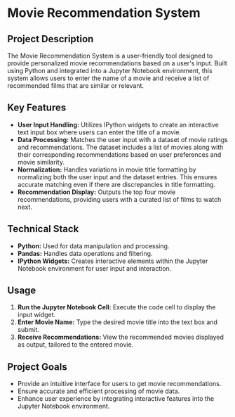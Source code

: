 # Movie Recommendation System

## Project Description

The Movie Recommendation System is a user-friendly tool designed to provide personalized movie recommendations based on a user's input. Built using Python and integrated into a Jupyter Notebook environment, this system allows users to enter the name of a movie and receive a list of recommended films that are similar or relevant.

## Key Features

- **User Input Handling:** Utilizes IPython widgets to create an interactive text input box where users can enter the title of a movie.
- **Data Processing:** Matches the user input with a dataset of movie ratings and recommendations. The dataset includes a list of movies along with their corresponding recommendations based on user preferences and movie similarity.
- **Normalization:** Handles variations in movie title formatting by normalizing both the user input and the dataset entries. This ensures accurate matching even if there are discrepancies in title formatting.
- **Recommendation Display:** Outputs the top four movie recommendations, providing users with a curated list of films to watch next.

## Technical Stack

- **Python:** Used for data manipulation and processing.
- **Pandas:** Handles data operations and filtering.
- **IPython Widgets:** Creates interactive elements within the Jupyter Notebook environment for user input and interaction.

## Usage

1. **Run the Jupyter Notebook Cell:** Execute the code cell to display the input widget.
2. **Enter Movie Name:** Type the desired movie title into the text box and submit.
3. **Receive Recommendations:** View the recommended movies displayed as output, tailored to the entered movie.

## Project Goals

- Provide an intuitive interface for users to get movie recommendations.
- Ensure accurate and efficient processing of movie data.
- Enhance user experience by integrating interactive features into the Jupyter Notebook environment.
